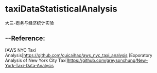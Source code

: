 # taxiDataStatisticalAnalysis
大三-商务与经济统计实验


## --Reference: 
[AWS NYC Taxi Analysis]https://github.com/cuicaihao/aws_nyc_taxi_analysis
[Exporatory Analysis of New York City Taxi]https://github.com/greysonchung/New-York-Taxi-Data-Analysis
